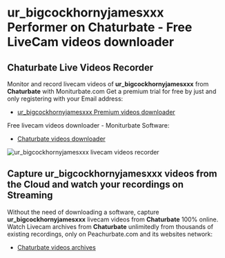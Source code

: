 # ur_bigcockhornyjamesxxx Performer on Chaturbate - Free LiveCam videos downloader

## Chaturbate Live Videos Recorder

Monitor and record livecam videos of **ur_bigcockhornyjamesxxx** from **Chaturbate** with Moniturbate.com
Get a premium trial for free by just and only registering with your Email address:
* [ur_bigcockhornyjamesxxx Premium videos downloader](https://moniturbate.com/request-demo-licence-key.html)

Free livecam videos downloader - Moniturbate Software:
* [Chaturbate videos downloader](https://moniturbate.com/moniturbate-download-software.html)

![ur_bigcockhornyjamesxxx livecam videos recorder](https://peachurnet.com/templates/moniturbate-software.png)


## Capture ur_bigcockhornyjamesxxx videos from the Cloud and watch your recordings on Streaming

Without the need of downloading a software, capture **ur_bigcockhornyjamesxxx** livecam videos from **Chaturbate** 100% online.
Watch Livecam archives from **Chaturbate** unlimitedly from thousands of existing recordings, only on Peachurbate.com and its websites network:
* [Chaturbate videos archives](https://peachurnet.com/)